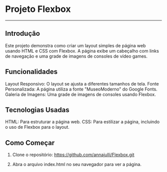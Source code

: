 # Projeto Flexbox
---
## Introdução
Este projeto demonstra como criar um layout simples de página web usando HTML e CSS com Flexbox. A página exibe um cabeçalho com links de navegação e uma grade de imagens de consoles de vídeo games.

## Funcionalidades
Layout Responsivo: O layout se ajusta a diferentes tamanhos de tela.
Fonte Personalizada: A página utiliza a fonte "MuseoModerno" do Google Fonts.
Galeria de Imagens: Uma grade de imagens de consoles usando Flexbox.

## Tecnologias Usadas
HTML: Para estruturar a página web.
CSS: Para estilizar a página, incluindo o uso de Flexbox para o layout.

## Como Começar
1. Clone o repositório:
https://github.com/annajulli/Flexbox.git

3. Abra o arquivo index.html no seu navegador para ver a página.



